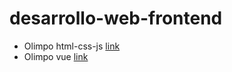 # desarrollo-web-frontend

- Olimpo html-css-js [link](https://github.com/Jatez/desarrollo-web-fronted/tree/olimpo-basic)
- Olimpo vue [link](https://github.com/Jatez/desarrollo-web-fronted/tree/olimpo-nuxt)